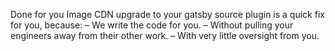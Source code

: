 Done for you Image CDN upgrade to your gatsby source plugin is a quick fix for you, because:
– We write the code for you.
– Without pulling your engineers away from their other work.
– With very little oversight from you.
